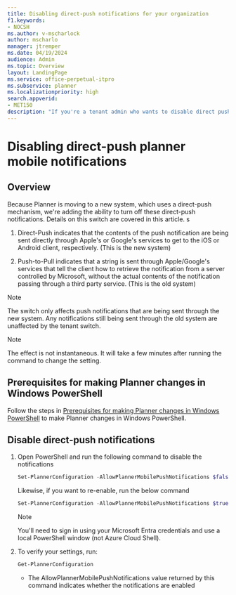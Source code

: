 ```yaml
---
title: Disabling direct-push notifications for your organization
f1.keywords:
- NOCSH
ms.author: v-mscharlock
author: mscharlo
manager: jtremper
ms.date: 04/19/2024
audience: Admin
ms.topic: Overview
layout: LandingPage
ms.service: office-perpetual-itpro
ms.subservice: planner
ms.localizationpriority: high
search.appverid:
- MET150
description: "If you're a tenant admin who wants to disable direct push mobile notifications in Planner, change this setting via PowerShell"
---
```


# Disabling direct-push planner mobile notifications

## Overview

Because Planner is moving to a new system, which uses a direct-push mechanism, we're adding the ability to turn off these direct-push notifications.  Details on this switch are covered in this article.
s
1. Direct-Push indicates that the contents of the push notification are being sent directly through Apple's or Google's services to get to the iOS or Android client, respectively. (This is the new system)

2. Push-to-Pull indicates that a string is sent through Apple/Google's services that tell the client how to retrieve the notification from a server controlled by Microsoft, without the actual contents of the notification passing through a third party service. (This is the old system)

> [!NOTE]
> The switch only affects push notifications that are being sent through the new system.  Any notifications still being sent through the old system are unaffected by the tenant switch.

> [!NOTE]
> The effect is not instantaneous. It will take a few minutes after running the command to change the setting.

## Prerequisites for making Planner changes in Windows PowerShell

Follow the steps in [Prerequisites for making Planner changes in Windows PowerShell](prerequisites-for-powershell.md) to make Planner changes in Windows PowerShell.

## Disable direct-push notifications

1. Open PowerShell and run the following command to disable the notifications 

   ```PowerShell
   Set-PlannerConfiguration -AllowPlannerMobilePushNotifications $false
   ```
   
   Likewise, if you want to re-enable, run the below command 

   ```PowerShell
   Set-PlannerConfiguration -AllowPlannerMobilePushNotifications $true
   ```

   > [!NOTE]
   > You'll need to sign in using your Microsoft Entra credentials and use a local PowerShell window (not Azure Cloud Shell).

2. To verify your settings, run:

   ```PowerShell
   Get-PlannerConfiguration
   ```
   - The AllowPlannerMobilePushNotifications value returned by this command indicates whether the notifications are enabled
   
